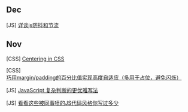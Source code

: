 ## Dec

[JS] [详谈js防抖和节流](https://segmentfault.com/a/1190000017262710)


## Nov

[CSS] [Centering in CSS](https://css-tricks.com/centering-css-complete-guide/)

[CSS] [巧用margin/padding的百分比值实现高度自适应（多用于占位，避免闪烁）](https://segmentfault.com/a/1190000004231995)

[JS] [JavaScript 复杂判断的更优雅写法](https://juejin.im/post/5bdfef86e51d453bf8051bf8)

[JS] [看看这些被同事喷的JS代码风格你写过多少](https://juejin.im/post/5becf928f265da61380ec986)
